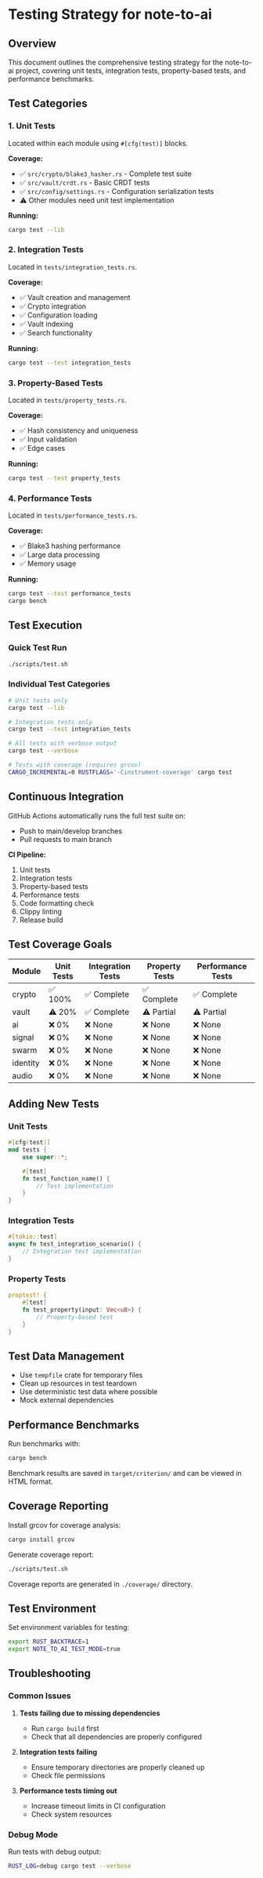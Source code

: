 # Testing Strategy for note-to-ai

## Overview

This document outlines the comprehensive testing strategy for the note-to-ai project, covering unit tests, integration tests, property-based tests, and performance benchmarks.

## Test Categories

### 1. Unit Tests
Located within each module using `#[cfg(test)]` blocks.

**Coverage:**
- ✅ `src/crypto/blake3_hasher.rs` - Complete test suite
- ✅ `src/vault/crdt.rs` - Basic CRDT tests
- ✅ `src/config/settings.rs` - Configuration serialization tests
- ⚠️ Other modules need unit test implementation

**Running:**
```bash
cargo test --lib
```

### 2. Integration Tests
Located in `tests/integration_tests.rs`.

**Coverage:**
- ✅ Vault creation and management
- ✅ Crypto integration
- ✅ Configuration loading
- ✅ Vault indexing
- ✅ Search functionality

**Running:**
```bash
cargo test --test integration_tests
```

### 3. Property-Based Tests
Located in `tests/property_tests.rs`.

**Coverage:**
- ✅ Hash consistency and uniqueness
- ✅ Input validation
- ✅ Edge cases

**Running:**
```bash
cargo test --test property_tests
```

### 4. Performance Tests
Located in `tests/performance_tests.rs`.

**Coverage:**
- ✅ Blake3 hashing performance
- ✅ Large data processing
- ✅ Memory usage

**Running:**
```bash
cargo test --test performance_tests
cargo bench
```

## Test Execution

### Quick Test Run
```bash
./scripts/test.sh
```

### Individual Test Categories
```bash
# Unit tests only
cargo test --lib

# Integration tests only
cargo test --test integration_tests

# All tests with verbose output
cargo test --verbose

# Tests with coverage (requires grcov)
CARGO_INCREMENTAL=0 RUSTFLAGS='-Cinstrument-coverage' cargo test
```

## Continuous Integration

GitHub Actions automatically runs the full test suite on:
- Push to main/develop branches
- Pull requests to main branch

**CI Pipeline:**
1. Unit tests
2. Integration tests
3. Property-based tests
4. Performance tests
5. Code formatting check
6. Clippy linting
7. Release build

## Test Coverage Goals

| Module | Unit Tests | Integration Tests | Property Tests | Performance Tests |
|--------|------------|-------------------|----------------|-------------------|
| crypto | ✅ 100% | ✅ Complete | ✅ Complete | ✅ Complete |
| vault | ⚠️ 20% | ✅ Complete | ⚠️ Partial | ⚠️ Partial |
| ai | ❌ 0% | ❌ None | ❌ None | ❌ None |
| signal | ❌ 0% | ❌ None | ❌ None | ❌ None |
| swarm | ❌ 0% | ❌ None | ❌ None | ❌ None |
| identity | ❌ 0% | ❌ None | ❌ None | ❌ None |
| audio | ❌ 0% | ❌ None | ❌ None | ❌ None |

## Adding New Tests

### Unit Tests
```rust
#[cfg(test)]
mod tests {
    use super::*;

    #[test]
    fn test_function_name() {
        // Test implementation
    }
}
```

### Integration Tests
```rust
#[tokio::test]
async fn test_integration_scenario() {
    // Integration test implementation
}
```

### Property Tests
```rust
proptest! {
    #[test]
    fn test_property(input: Vec<u8>) {
        // Property-based test
    }
}
```

## Test Data Management

- Use `tempfile` crate for temporary files
- Clean up resources in test teardown
- Use deterministic test data where possible
- Mock external dependencies

## Performance Benchmarks

Run benchmarks with:
```bash
cargo bench
```

Benchmark results are saved in `target/criterion/` and can be viewed in HTML format.

## Coverage Reporting

Install grcov for coverage analysis:
```bash
cargo install grcov
```

Generate coverage report:
```bash
./scripts/test.sh
```

Coverage reports are generated in `./coverage/` directory.

## Test Environment

Set environment variables for testing:
```bash
export RUST_BACKTRACE=1
export NOTE_TO_AI_TEST_MODE=true
```

## Troubleshooting

### Common Issues

1. **Tests failing due to missing dependencies**
   - Run `cargo build` first
   - Check that all dependencies are properly configured

2. **Integration tests failing**
   - Ensure temporary directories are properly cleaned up
   - Check file permissions

3. **Performance tests timing out**
   - Increase timeout limits in CI configuration
   - Check system resources

### Debug Mode
Run tests with debug output:
```bash
RUST_LOG=debug cargo test --verbose
``` 
